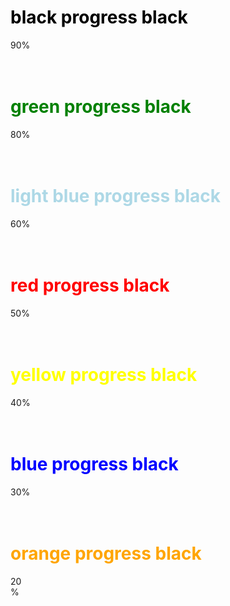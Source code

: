 <!DOCTYPE html>
<html>

<head><meta charset="utf-8"><meta name="viewport" content="width=device-width"><title>replit</title><link href="style.css" rel="stylesheet" type="text/css" /><link href="https://cdn.jsdelivr.net/npm/bootstrap@5.3.3/dist/css/bootstrap.min.css" rel="stylesheet" integrity="sha384-QWTKZyjpPEjISv5WaRU9OFeRpok6YctnYmDr5pNlyT2bRjXh0JMhjY6hW+ALEwIH" crossorigin="anonymous">
  <script src="https://cdn.jsdelivr.net/npm/bootstrap@5.3.3/dist/js/bootstrap.bundle.min.js" integrity="sha384-YvpcrYf0tY3lHB60NNkmXc5s9fDVZLESaAA55NDzOxhy9GkcIdslK1eN7N6jIeHz" crossorigin="anonymous"></script>
</head>

<body>
  <h1 style="color:black;">black progress black</h1>
  <div class="progress a">
  <div class="progress-bar bg-dark progress-bar-striped progress-bar-animated" style="width: 90%;">
    90%
  </div>
  </div>
  <br><br>
    <h1 style="color:green">green progress black</h1>
      <div class="progress">
        <div class="progress-bar bg-success progress-bar-striped progress-bar-animated" style="width: 80%;">
          80%
        </div>
      </div>
  <br><br>
    <h1 style="color:lightblue">light blue progress black</h1>
      <div class="progress">
        <div class="progress-bar bg-info progress-bar-striped progress-bar-animated" style="width: 60%;">60%</div></div>
        <br><br>
        <h1 style="color:red">red progress black</h1>
        <div class="progress">
          <div class="progress-bar bg-danger progress-bar-striped progress-bar-animated" style="width: 50%;">50%</div></div>
          <br><br>
          <h1 style="color:yellow">yellow progress black</h1>
          <div class="progress">
            <div class="progress-bar bg-warning progress-bar-striped progress-bar-animated" style="width: 40%;">40%</div></div>
            <br><br>
            <h1 style="color:blue">blue progress black</h1>
            <div class="progress">
              <div class="progress-bar bg-primary progress-bar-striped progress-bar-animated" style="width:30%;">30%</div></div>
              <br><br>
              <h1 style="color:orange">orange progress black</h1>
              <div class="progress">    
                <div class="progress-bar bg-warning progress-bar-striped progress-bar-animated" style="width:20px;" >20%</div>
                
        
</body>

</html>
